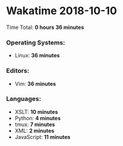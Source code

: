 # Wakatime 2018-10-10

Time Total: **0 hours 36 minutes**

### Operating Systems:
- Linux: **36 minutes** 

### Editors:
- Vim: **36 minutes** 

### Languages:
- XSLT: **10 minutes** 
- Python: **4 minutes** 
- tmux: **7 minutes** 
- XML: **2 minutes** 
- JavaScript: **11 minutes** 

